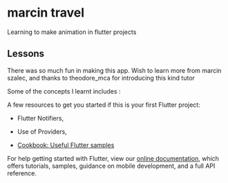 # marcin travel

Learning to make animation in flutter projects

## Lessons

There was so much fun in making this app.
Wish to learn more from marcin szalec, and thanks to theodore_mca for introducing this kind tutor

Some of the concepts I learnt includes :

A few resources to get you started if this is your first Flutter project:

- Flutter Notifiers,
- Use of Providers,

- [Cookbook: Useful Flutter samples](https://flutter.dev/docs/cookbook)

For help getting started with Flutter, view our
[online documentation](https://flutter.dev/docs), which offers tutorials,
samples, guidance on mobile development, and a full API reference.
